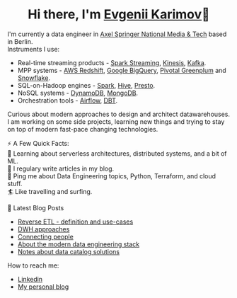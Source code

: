 <h1 align="center">Hi there, I'm <a href="https://www.karimov.berlin/" target="_blank">Evgenii Karimov</a>👋</h1>

I'm currently a data engineer in [Axel Springer National Media & Tech](https://www.linkedin.com/company/asnmt/) based in Berlin.  
Instruments I use:  
- Real-time streaming products - [Spark Streaming](https://github.com/apache/spark), [Kinesis](https://aws.amazon.com/kinesis/), [Kafka](https://github.com/apache/kafka).
- MPP systems - [AWS Redshift](https://aws.amazon.com/redshift/), [Google BigQuery](https://cloud.google.com/bigquery), [Pivotal Greenplum](https://github.com/greenplum-db/gpdb) and [Snowflake](https://www.snowflake.com/).
- SQL-on-Hadoop engines - [Spark](https://github.com/apache/spark), [Hive](https://github.com/apache/hive), [Presto](https://github.com/prestodb/presto).
- NoSQL systems - [DynamoDB](https://aws.amazon.com/dynamodb/), [MongoDB](https://github.com/mongodb/mongo).
- Orchestration tools - [Airflow](https://github.com/apache/airflow), [DBT](https://github.com/dbt-labs).  

Curious about modern approaches to design and architect datawarehouses.  
I am working on some side projects, learning new things and trying to stay on top of modern fast-pace changing technologies.

⚡️ A Few Quick Facts:  
🧐 Learning about serverless architectures, distributed systems, and a bit of ML.  
📝 I regulary write articles in my blog.  
💬 Ping me about Data Engineering topics, Python, Terraform, and cloud stuff.  
🏄 Like travelling and surfing.  

📕 Latest Blog Posts
<!-- BLOG-POST-LIST:START -->
- [Reverse ETL - definition and use-cases](https://www.karimov.berlin/writing/2021-11-18-reverse-etl/)
- [DWH approaches](https://www.karimov.berlin/writing/2021-04-30-dwh-structure-approaches/)
- [Connecting people](https://www.karimov.berlin/writing/2021-02-25-clubhouse/)
- [About the modern data engineering stack](https://www.karimov.berlin/writing/2021-02-22-modern-data-eng-stack/)
- [Notes about data catalog solutions](https://www.karimov.berlin/writing/2021-01-25-data-catalog/)
<!-- BLOG-POST-LIST:END -->

How to reach me:
- [Linkedin](https://www.linkedin.com/in/evgenii-karimov)
- [My personal blog](https://www.karimov.berlin)
